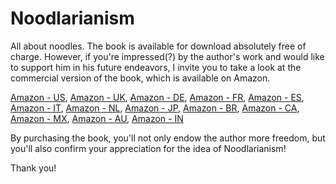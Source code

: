 # Noodlarianism

All about noodles. The book is available for download absolutely free of charge. However, if you're impressed(?) by the author's work and would like to support him in his future endeavors, I invite you to take a look at the commercial version of the book, which is available on Amazon.

[Amazon - US](https://www.amazon.com/dp/B09N1DRB4D), [Amazon - UK](https://www.amazon.co.uk/dp/B09N1DRB4D), [Amazon - DE](https://www.amazon.de/dp/B09N1DRB4D), [Amazon - FR](https://www.amazon.fr/dp/B09N1DRB4D), [Amazon - ES](https://www.amazon.es/dp/B09N1DRB4D), [Amazon - IT](https://www.amazon.it/dp/B09N1DRB4D), [Amazon - NL](https://www.amazon.nl/dp/B09N1DRB4D), [Amazon - JP](https://www.amazon.co.jp/dp/B09N1DRB4D), [Amazon - BR](https://www.amazon.br/dp/B09N1DRB4D), [Amazon - CA](https://www.amazon.ca/dp/B09N1DRB4D), [Amazon - MX](https://www.amazon.com.mx/dp/B09N1DRB4D), [Amazon - AU](https://www.amazon.com.au/dp/B09N1DRB4D), [Amazon - IN](https://www.amazon.in/dp/B09N1DRB4D)

By purchasing the book, you'll not only endow the author more freedom, but you'll also confirm your appreciation for the idea of Noodlarianism!

Thank you!
